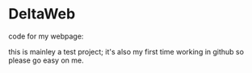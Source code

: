 # DeltaWeb
code for my webpage:

this is mainley a test project; it's also my first time working in github so please go easy on me.
